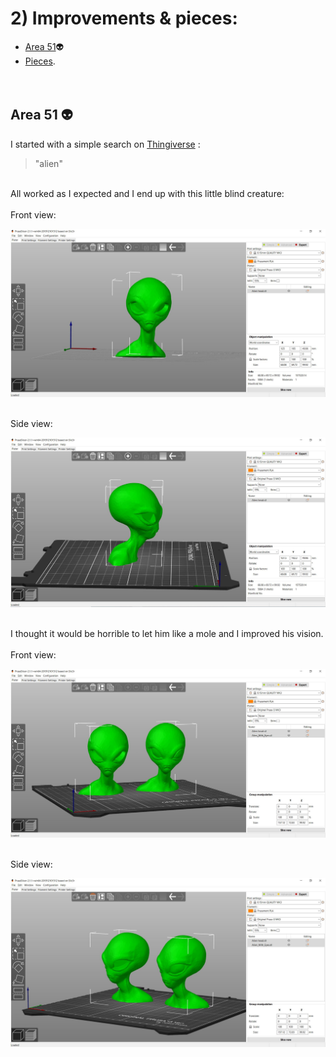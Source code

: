 # 2) Improvements & pieces:
 
* [Area 51](#area-51-alien):alien: 
* [Pieces](#pieces). 
<br><br><br>
## Area 51 :alien:
I started with a simple search on [Thingiverse](https://www.thingiverse.com/) : 
> "alien"
<br>
All worked as I expected and I end up with this little blind creature: 
<br><br>
Front view: 
<br>

![Alien front](Images/Alien-head-front.JPG)

<br>
Side view:
<br>

![Alien side](Images/Alien-head-side.JPG)

<br>
I thought it would be horrible to let him like a mole and I improved his vision.
<br><br>
Front view: 
<br>

![Alien front](Images/Aliens-front.JPG)

<br>
Side view:
<br>

![Alien side](Images/Aliens-side.JPG)
